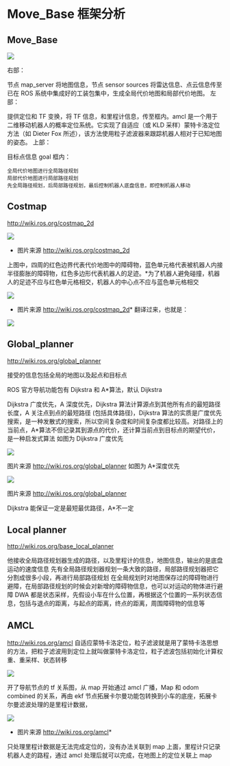 # Move_Base 框架分析

## Move_Base
![](https://img.kancloud.cn/48/e6/48e6e3620e13dc386994d1208383882c_1194x553.png)

右部：

节点 map_server 将地图信息，节点 sensor sources 将雷达信息、点云信息传至已在 ROS 系统中集成好的工装包集中，生成全局代价地图和局部代价地图。
左部：

提供定位和 TF 变换，将 TF 信息，和里程计信息，传至框内。amcl 是一个用于二维移动机器人的概率定位系统。它实现了自适应（或 KLD 采样）蒙特卡洛定位方法（如 Dieter Fox 所述），该方法使用粒子滤波器来跟踪机器人相对于已知地图的姿态。
上部：

目标点信息 goal
框内：

    全局代价地图进行全局路径规划
    局部代价地图进行局部路径规划
    先全局路径规划，后局部路径规划，最后控制机器人底盘信息，即控制机器人移动

## Costmap

http://wiki.ros.org/costmap_2d

![](https://img.kancloud.cn/c2/03/c203a95b8a7ed1ac57fd0ef84a1ad3b0_236x207.png)

- 图片来源 http://wiki.ros.org/costmap_2d

上图中，四周的红色边界代表代价地图中的障碍物，蓝色单元格代表被机器人内接半径膨胀的障碍物，红色多边形代表机器人的足迹。*为了机器人避免碰撞，机器人的足迹不应与红色单元格相交，机器人的中心点不应与蓝色单元格相交

![](https://img.kancloud.cn/9d/bb/9dbb64d6e6052656a154ea938a46c411_405x266.png)

- 图片来源 http://wiki.ros.org/costmap_2d*
翻译过来，也就是：

![](https://img.kancloud.cn/4e/53/4e53f5e294d2237a1a498bf8009e4963_1174x590.png)

## Global_planner

http://wiki.ros.org/global_planner

接受的信息包括全局的地图以及起点和目标点

ROS 官方导航功能包有 Dijkstra 和 A*算法，默认 Dijkstra

Dijkstra 广度优先，A 深度优先，Dijkstra 算法计算源点到其他所有点的最短路径长度，A 关注点到点的最短路径 (包括具体路径)，Dijkstra 算法的实质是广度优先搜索，是一种发散式的搜索，所以空间复杂度和时间复杂度都比较高。对路径上的当前点，A*算法不但记录其到源点的代价，还计算当前点到目标点的期望代价，是一种启发式算法
如图为 Dijkstra 广度优先

![](https://img.kancloud.cn/97/45/97451dec269ee2469e06c3e152384197_398x282.png)

图片来源 http://wiki.ros.org/global_planner
如图为 A*深度优先

![](https://img.kancloud.cn/b1/f3/b1f391e21df4a5caca8115ba1995e05b_398x282.png)

图片来源 http://wiki.ros.org/global_planner

Dijkstra 能保证一定是最短最优路径，A*不一定

## Local planner

http://wiki.ros.org/base_local_planner

他接收全局路径规划器生成的路径，以及里程计的信息，地图信息，输出的是底盘运动的速度信息
先有全局路径规划器规划一条大致的路径，局部路径规划器把它分割成很多小段，再进行局部路径规划
在全局规划时对地图保存过的障碍物进行避障，在局部路径规划的时候会对新增的障碍物信息，也可以对运动的物体进行避障
DWA 都是状态采样，先假设小车在什么位置，再根据这个位置的一系列状态信息，包括与退点的距离，与起点的距离，终点的距离，周围障碍物的信息等

## AMCL

http://wiki.ros.org/amcl
自适应蒙特卡洛定位，粒子滤波就是用了蒙特卡洛思想的方法，把粒子滤波用到定位上就叫做蒙特卡洛定位，粒子滤波包括初始化计算权重、重采样、状态转移

![](https://img.kancloud.cn/d4/3f/d43f92ed070e0d434901e859f1c5c4d8_898x573.png)

开了导航节点的 tf 关系图，从 map 开始通过 amcl 广播，Map 和 odom combined 的关系，再由 ekf 节点拓展卡尔曼功能包转换到小车的底座，拓展卡尔曼滤波处理的是里程计数据，

![](https://img.kancloud.cn/e6/dc/e6dc905c5f39363fd66df0206b8c1b1a_1100x662.png)

- 图片来源 http://wiki.ros.org/amcl*

只处理里程计数据是无法完成定位的，没有办法关联到 map 上面，里程计只记录机器人走的路程，通过 amcl 处理后就可以完成，在地图上的定位关联上 map